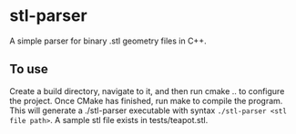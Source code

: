 # stl-parser
A simple parser for binary .stl geometry files in C++.

## To use

Create a build directory, navigate to it, and then run cmake .. to configure the project. Once CMake has finished, run make to compile the program. This will generate a ./stl-parser executable with syntax ```./stl-parser <stl file path>```. A sample stl file exists in tests/teapot.stl.
